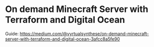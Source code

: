 # On demand Minecraft Server with Terraform and Digital Ocean

Guide: https://medium.com/@vyrtualsynthese/on-demand-minecraft-server-with-terraform-and-digital-ocean-3afcc8a5fe90
